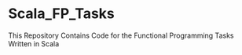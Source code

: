 # Scala_FP_Tasks
This Repository Contains Code for the Functional Programming Tasks Written in Scala
